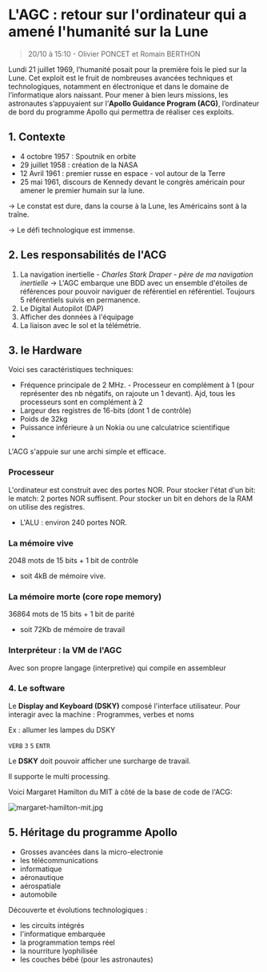 
# L'AGC : retour sur l'ordinateur qui a amené l'humanité sur la Lune 
> 20/10 à 15:10 - Olivier PONCET et Romain BERTHON

Lundi 21 juillet 1969, l’humanité posait pour la première fois le pied sur la Lune. Cet exploit est le fruit de nombreuses avancées techniques et technologiques, notamment en électronique et dans le domaine de l’informatique alors naissant. Pour mener à bien leurs missions, les astronautes s’appuyaient sur l’**Apollo Guidance Program (ACG)**, l’ordinateur de bord du programme Apollo qui permettra de réaliser ces exploits.

## 1. Contexte
- 4 octobre 1957 : Spoutnik en orbite
- 29 juillet 1958 : création de la NASA
- 12 Avril 1961 : premier russe en espace - vol autour de la Terre
- 25 mai 1961, discours de Kennedy devant le congrès américain pour amener le premier humain sur la lune.

&rarr; Le constat est dure, dans la course à la Lune, les Américains sont à la traîne.

&rarr; Le défi technologique est immense.

## 2. Les responsabilités de l'ACG 

1. La navigation inertielle - *Charles Stark Draper - père de ma navigation inertielle* &rarr; L'AGC embarque une BDD avec un ensemble d'étoiles de références pour pouvoir naviguer de référentiel en référentiel. Toujours 5 référentiels suivis en permanence.
2. Le Digital Autopilot (DAP)
3. Afficher des données à l'équipage
4. La liaison avec le sol et la télémétrie.

## 3. le Hardware
Voici ses caractéristiques techniques: 
- Fréquence principale de 2 MHz. - Processeur en complément à 1 (pour représenter des nb négatifs, on rajoute un 1 devant). Ajd, tous les processeurs sont en complément à 2
- Largeur des registres de 16-bits (dont 1 de contrôle)
- Poids de 32kg
- Puissance inférieure à un Nokia ou une calculatrice scientifique
-

L'ACG s'appuie sur une archi simple et efficace.

### Processeur
L'ordinateur est construit avec des portes NOR. Pour stocker l'état d'un bit: le match: 2 portes NOR suffisent. Pour stocker un bit en dehors de la RAM on utilise des registres.
- L'ALU : environ 240 portes NOR.

### La mémoire vive
2048 mots de 15 bits + 1 bit de contrôle
- soit 4kB de mémoire vive.

### La mémoire morte (core rope memory)
36864 mots de 15 bits + 1 bit de parité
- soit 72Kb de mémoire de travail

### Interpréteur : la VM de l'AGC
Avec son propre langage (interpretive) qui compile en assembleur


### 4. Le software
Le **Display and Keyboard (DSKY)** composé l'interface utilisateur.
Pour interagir avec la machine : Programmes, verbes et noms

Ex : allumer les lampes du DSKY

`VERB` `3` `5` `ENTR`

Le **DSKY** doit pouvoir afficher une surcharge de travail.

Il supporte le multi processing.

Voici Margaret Hamilton du MIT à côté de la base de code de l'ACG:

![margaret-hamilton-mit.jpg](https://github.com/ngriere/devfestnantes2023/assets/9659029/a7b93ff8-d430-4140-89fa-8b691f9caf03)

## 5. Héritage du programme Apollo
- Grosses avancées dans la micro-electronie
- les télécommunications
- informatique
- aéronautique
- aérospatiale
- automobile

Découverte et évolutions technologiques :
- les circuits intégrés
- l'informatique embarquée
- la programmation temps réel
- la nourriture lyophilisée
- les couches bébé (pour les astronautes)


